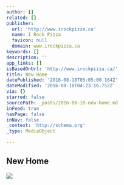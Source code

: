 ```yaml
---
author: []
related: []
publisher:
  url: 'http://www.irockpizza.ca'
  name: I Rock Pizza
  favicon: null
  domain: www.irockpizza.ca
keywords: []
description: ''
app_links: []
isBasedOnUrl: 'http://www.irockpizza.ca/'
title: New Home
datePublished: '2016-08-18T05:05:00.164Z'
dateModified: '2016-08-18T04:23:16.752Z'
via: {}
starred: false
sourcePath: _posts/2016-08-18-new-home.md
inFeed: true
hasPage: false
inNav: false
_context: 'http://schema.org'
_type: MediaObject

---
```

<article style=""><h1>New Home</h1><img src="http://nebula.wsimg.com/9ba872387c0ab141630d3d064532a6ca?AccessKeyId=0802D8E29788FD64953F&amp;disposition=0&amp;alloworigin=1" /></article>